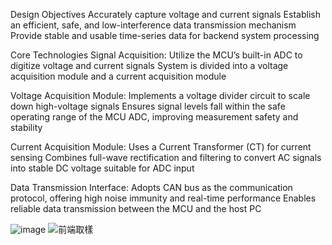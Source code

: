 Design Objectives
  Accurately capture voltage and current signals
  Establish an efficient, safe, and low-interference data transmission mechanism
  Provide stable and usable time-series data for backend system processing

Core Technologies
Signal Acquisition:
  Utilize the MCU’s built-in ADC to digitize voltage and current signals
  System is divided into a voltage acquisition module and a current acquisition module

Voltage Acquisition Module:
  Implements a voltage divider circuit to scale down high-voltage signals
  Ensures signal levels fall within the safe operating range of the MCU ADC, improving measurement safety and stability

Current Acquisition Module:
  Uses a Current Transformer (CT) for current sensing
  Combines full-wave rectification and filtering to convert AC signals into stable DC voltage suitable for ADC input

Data Transmission Interface:
  Adopts CAN bus as the communication protocol, offering high noise immunity and real-time performance
  Enables reliable data transmission between the MCU and the host PC

![image](https://github.com/user-attachments/assets/7b730eb7-6d5e-41fb-aa32-3f42efc5dd7c)
![前端取樣](https://github.com/user-attachments/assets/1c8c9187-8ac6-42cb-9463-3bc4454b9514)


